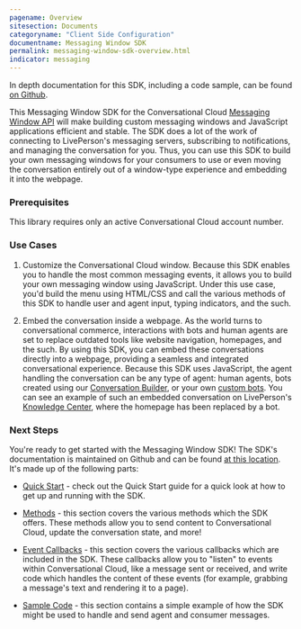 ```yaml
---
pagename: Overview
sitesection: Documents
categoryname: "Client Side Configuration"
documentname: Messaging Window SDK
permalink: messaging-window-sdk-overview.html
indicator: messaging
---
```


<div class="important">In depth documentation for this SDK, including a code sample, can be found <a href="https://github.com/LivePersonInc/messaging-window-sdk">on Github</a>.</div>

This Messaging Window SDK for the Conversational Cloud [Messaging Window API](messaging-window-api-overview.html) will make building custom messaging windows and JavaScript applications efficient and stable. The SDK does a lot of the work of connecting to LivePerson's messaging servers, subscribing to notifications, and managing the conversation for you. Thus, you can use this SDK to build your own messaging windows for your consumers to use or even moving the conversation entirely out of a window-type experience and embedding it into the webpage.

### Prerequisites

This library requires only an active Conversational Cloud account number.

### Use Cases

1) Customize the Conversational Cloud window. Because this SDK enables you to handle the most common messaging events, it allows you to build your own messaging window using JavaScript. Under this use case, you'd build the menu using HTML/CSS and call the various methods of this SDK to handle user and agent input, typing indicators, and the such.

2) Embed the conversation inside a webpage. As the world turns to conversational commerce, interactions with bots and human agents are set to replace outdated tools like website navigation, homepages, and the such. By using this SDK, you can embed these conversations directly into a webpage, providing a seamless and integrated conversational experience. Because this SDK uses JavaScript, the agent handling the conversation can be any type of agent: human agents, bots created using our [Conversation Builder](conversation-builder-bot-workspace.html), or your own [custom bots](custom-third-party-bots.html). You can see an example of such an embedded conversation on LivePerson's [Knowledge Center](www.knowledge.liveperson.com), where the homepage has been replaced by a bot.

### Next Steps

You're ready to get started with the Messaging Window SDK! The SDK's documentation is maintained on Github and can be found [at this location](https://github.com/LivePersonInc/messaging-window-sdk). It's made up of the following parts:

* [Quick Start](https://github.com/LivePersonInc/messaging-window-sdk#quick-start) - check out the Quick Start guide for a quick look at how to get up and running with the SDK.

* [Methods](https://github.com/LivePersonInc/messaging-window-sdk#available-methods) - this section covers the various methods which the SDK offers. These methods allow you to send content to Conversational Cloud, update the conversation state, and more!

* [Event Callbacks](https://github.com/LivePersonInc/messaging-window-sdk#event-callbacks) - this section covers the various callbacks which are included in the SDK. These callbacks allow you to "listen" to events within Conversational Cloud, like a message sent or received, and write code which handles the content of these events (for example, grabbing a message's text and rendering it to a page).

* [Sample Code](https://github.com/LivePersonInc/messaging-window-sdk#sample-code) - this section contains a simple example of how the SDK might be used to handle and send agent and consumer messages.
